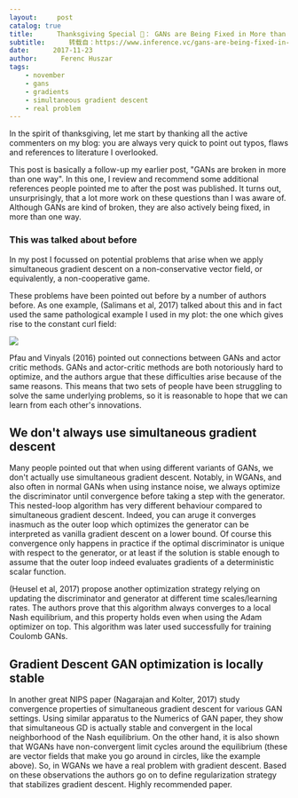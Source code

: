 ```yaml
---
layout:     post
catalog: true
title:      Thanksgiving Special 🦃： GANs are Being Fixed in More than One Way
subtitle:      转载自：https://www.inference.vc/gans-are-being-fixed-in-more-than-one-way/
date:      2017-11-23
author:      Ferenc Huszar
tags:
    - november
    - gans
    - gradients
    - simultaneous gradient descent
    - real problem
---
```


In the spirit of thanksgiving, let me start by thanking all the active commenters on my blog: you are always very quick to point out typos, flaws and references to literature I overlooked.

This post is basically a follow-up my earlier post, "GANs are broken in more than one way". In this one, I review and recommend some additional references people pointed me to after the post was published. It turns out, unsurprisingly, that a lot more work on these questions than I was aware of. Although GANs are kind of broken, they are also actively being fixed, in more than one way.

### This was talked about before

In my post I focussed on potential problems that arise when we apply simultaneous gradient descent on a non-conservative vector field, or equivalently, a non-cooperative game.

These problems have been pointed out before by a number of authors before. As one example, (Salimans et al, 2017) talked about this and in fact used the same pathological example I used in my plot: the one which gives rise to the constant curl field:

![](https://www.inference.vc/content/images/2017/11/foo.gif)


Pfau and Vinyals (2016) pointed out connections between GANs and actor critic methods. GANs and actor-critic methods are both notoriously hard to optimize, and the authors argue that these difficulties arise because of the same reasons. This means that two sets of people have been struggling to solve the same underlying problems, so it is reasonable to hope that we can learn from each other's innovations.

## We don't always use simultaneous gradient descent

Many people pointed out that when using different variants of GANs, we don't actually use simultaneous gradient descent. Notably, in WGANs, and also often in normal GANs when using instance noise, we always optimize the discriminator until convergence before taking a step with the generator. This nested-loop algorithm has very different behaviour compared to simultaneous gradient descent. Indeed, you can aruge it converges inasmuch as the outer loop which optimizes the generator can be interpreted as vanilla gradient descent on a lower bound. Of course this convergence only happens in practice if the optimal discriminator is unique with respect to the generator, or at least if the solution is stable enough to assume that the outer loop indeed evaluates gradients of a deterministic scalar function.

(Heusel et al, 2017) propose another optimization strategy relying on updating the discriminator and generator at different time scales/learning rates. The authors prove that this algorithm always converges to a local Nash equilibrium, and this property holds even when using the Adam optimizer on top. This algorithm was later used successfully for training Coulomb GANs.

## Gradient Descent GAN optimization is locally stable

In another great NIPS paper (Nagarajan and Kolter, 2017) study convergence properties of simultaneous gradient descent for various GAN settings. Using similar apparatus to the Numerics of GAN paper, they show that simultaneous GD is actually stable and convergent in the local neighborhood of the Nash equilibrium. On the other hand, it is also shown that WGANs have non-convergent limit cycles around the equilibrium (these are vector fields that make you go around in circles, like the example above). So, in WGANs we have a real problem with gradient descent. Based on these observations the authors go on to define regularization strategy that stabilizes gradient descent. Highly recommended paper.
